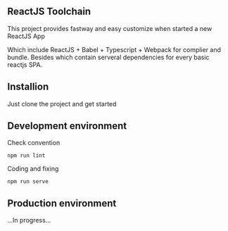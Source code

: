 ## ReactJS Toolchain
This project provides fastway and easy customize when started a new ReactJS App

Which include ReactJS + Babel + Typescript + Webpack for complier and bundle. Besides which contain serveral dependencies for every basic reactjs SPA.

## Installion

Just clone the project and get started

## Development environment

Check convention
```
npm run lint
```

Coding and fixing
```
npm run serve
```
## Production environment
...In progress...
